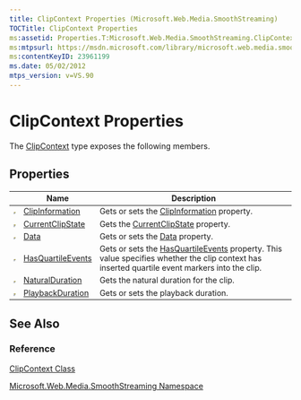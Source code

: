 ```yaml
---
title: ClipContext Properties (Microsoft.Web.Media.SmoothStreaming)
TOCTitle: ClipContext Properties
ms:assetid: Properties.T:Microsoft.Web.Media.SmoothStreaming.ClipContext
ms:mtpsurl: https://msdn.microsoft.com/library/microsoft.web.media.smoothstreaming.clipcontext_properties(v=VS.90)
ms:contentKeyID: 23961199
ms.date: 05/02/2012
mtps_version: v=VS.90
---
```


# ClipContext Properties

The [ClipContext](clipcontext-class-microsoft-web-media-smoothstreaming_1.md) type exposes the following members.

## Properties

||Name|Description|
|--- |--- |--- |
|![Public property](images/Ff728140.pubproperty(en-us,VS.90).gif "Public property")|[ClipInformation](clipcontext-clipinformation-property-microsoft-web-media-smoothstreaming_1.md)|Gets or sets the [ClipInformation](clipcontext-clipinformation-property-microsoft-web-media-smoothstreaming_1.md) property.|
|![Public property](images/Ff728140.pubproperty(en-us,VS.90).gif "Public property")|[CurrentClipState](clipcontext-currentclipstate-property-microsoft-web-media-smoothstreaming_1.md)|Gets the [CurrentClipState](clipcontext-currentclipstate-property-microsoft-web-media-smoothstreaming_1.md) property.|
|![Public property](images/Ff728140.pubproperty(en-us,VS.90).gif "Public property")|[Data](clipcontext-data-property-microsoft-web-media-smoothstreaming_1.md)|Gets or sets the [Data](clipcontext-data-property-microsoft-web-media-smoothstreaming_1.md) property.|
|![Public property](images/Ff728140.pubproperty(en-us,VS.90).gif "Public property")|[HasQuartileEvents](clipcontext-hasquartileevents-property-microsoft-web-media-smoothstreaming_1.md)|Gets or sets the [HasQuartileEvents](clipcontext-hasquartileevents-property-microsoft-web-media-smoothstreaming_1.md) property. This value specifies whether the clip context has inserted quartile event markers into the clip.|
|![Public property](images/Ff728140.pubproperty(en-us,VS.90).gif "Public property")|[NaturalDuration](clipcontext-naturalduration-property-microsoft-web-media-smoothstreaming_1.md)|Gets the natural duration for the clip.|
|![Public property](images/Ff728140.pubproperty(en-us,VS.90).gif "Public property")|[PlaybackDuration](clipcontext-playbackduration-property-microsoft-web-media-smoothstreaming_1.md)|Gets or sets the playback duration.|

## See Also

### Reference

[ClipContext Class](clipcontext-class-microsoft-web-media-smoothstreaming_1.md)

[Microsoft.Web.Media.SmoothStreaming Namespace](microsoft-web-media-smoothstreaming-namespace_1.md)
